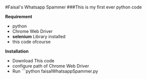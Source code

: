 #Faisal's Whatsapp Spammer
###This is my first ever python code

**Requirement**
  * python
  * Chrome Web Driver
  * **selenium** Library installed
  * this code ofcourse

**Installation**
  * Download This code
  * configure path of Chrome Web Driver
  * Run ```python faisalWhatsappSpammer.py

  ```

